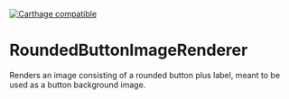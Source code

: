 [![Carthage compatible](https://img.shields.io/badge/Carthage-compatible-4BC51D.svg?style=flat)](https://github.com/Carthage/Carthage)
# RoundedButtonImageRenderer
Renders an image consisting of a rounded button plus label, meant to be used as a button background image.
